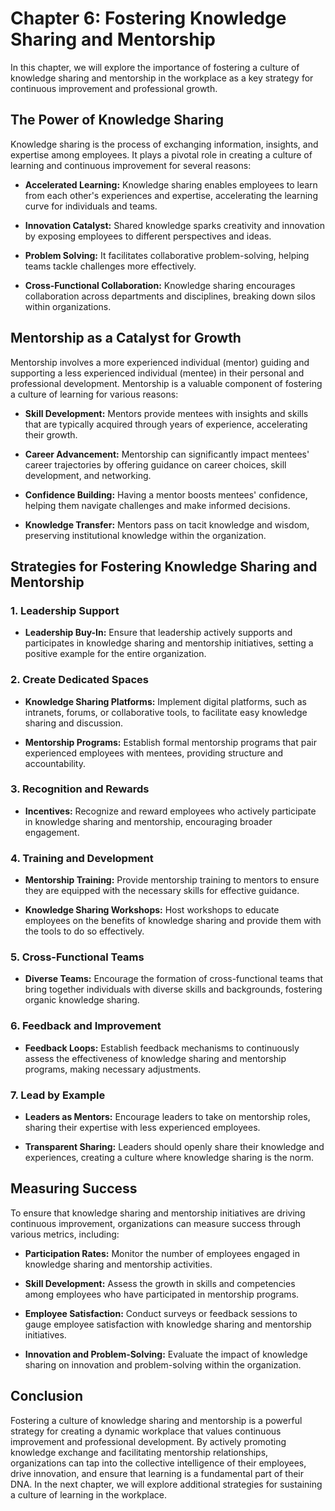 Chapter 6: Fostering Knowledge Sharing and Mentorship
=====================================================

In this chapter, we will explore the importance of fostering a culture of knowledge sharing and mentorship in the workplace as a key strategy for continuous improvement and professional growth.

The Power of Knowledge Sharing
------------------------------

Knowledge sharing is the process of exchanging information, insights, and expertise among employees. It plays a pivotal role in creating a culture of learning and continuous improvement for several reasons:

* **Accelerated Learning:** Knowledge sharing enables employees to learn from each other's experiences and expertise, accelerating the learning curve for individuals and teams.

* **Innovation Catalyst:** Shared knowledge sparks creativity and innovation by exposing employees to different perspectives and ideas.

* **Problem Solving:** It facilitates collaborative problem-solving, helping teams tackle challenges more effectively.

* **Cross-Functional Collaboration:** Knowledge sharing encourages collaboration across departments and disciplines, breaking down silos within organizations.

Mentorship as a Catalyst for Growth
-----------------------------------

Mentorship involves a more experienced individual (mentor) guiding and supporting a less experienced individual (mentee) in their personal and professional development. Mentorship is a valuable component of fostering a culture of learning for various reasons:

* **Skill Development:** Mentors provide mentees with insights and skills that are typically acquired through years of experience, accelerating their growth.

* **Career Advancement:** Mentorship can significantly impact mentees' career trajectories by offering guidance on career choices, skill development, and networking.

* **Confidence Building:** Having a mentor boosts mentees' confidence, helping them navigate challenges and make informed decisions.

* **Knowledge Transfer:** Mentors pass on tacit knowledge and wisdom, preserving institutional knowledge within the organization.

Strategies for Fostering Knowledge Sharing and Mentorship
---------------------------------------------------------

### 1. **Leadership Support**

* **Leadership Buy-In:** Ensure that leadership actively supports and participates in knowledge sharing and mentorship initiatives, setting a positive example for the entire organization.

### 2. **Create Dedicated Spaces**

* **Knowledge Sharing Platforms:** Implement digital platforms, such as intranets, forums, or collaborative tools, to facilitate easy knowledge sharing and discussion.

* **Mentorship Programs:** Establish formal mentorship programs that pair experienced employees with mentees, providing structure and accountability.

### 3. **Recognition and Rewards**

* **Incentives:** Recognize and reward employees who actively participate in knowledge sharing and mentorship, encouraging broader engagement.

### 4. **Training and Development**

* **Mentorship Training:** Provide mentorship training to mentors to ensure they are equipped with the necessary skills for effective guidance.

* **Knowledge Sharing Workshops:** Host workshops to educate employees on the benefits of knowledge sharing and provide them with the tools to do so effectively.

### 5. **Cross-Functional Teams**

* **Diverse Teams:** Encourage the formation of cross-functional teams that bring together individuals with diverse skills and backgrounds, fostering organic knowledge sharing.

### 6. **Feedback and Improvement**

* **Feedback Loops:** Establish feedback mechanisms to continuously assess the effectiveness of knowledge sharing and mentorship programs, making necessary adjustments.

### 7. **Lead by Example**

* **Leaders as Mentors:** Encourage leaders to take on mentorship roles, sharing their expertise with less experienced employees.

* **Transparent Sharing:** Leaders should openly share their knowledge and experiences, creating a culture where knowledge sharing is the norm.

Measuring Success
-----------------

To ensure that knowledge sharing and mentorship initiatives are driving continuous improvement, organizations can measure success through various metrics, including:

* **Participation Rates:** Monitor the number of employees engaged in knowledge sharing and mentorship activities.

* **Skill Development:** Assess the growth in skills and competencies among employees who have participated in mentorship programs.

* **Employee Satisfaction:** Conduct surveys or feedback sessions to gauge employee satisfaction with knowledge sharing and mentorship initiatives.

* **Innovation and Problem-Solving:** Evaluate the impact of knowledge sharing on innovation and problem-solving within the organization.

Conclusion
----------

Fostering a culture of knowledge sharing and mentorship is a powerful strategy for creating a dynamic workplace that values continuous improvement and professional development. By actively promoting knowledge exchange and facilitating mentorship relationships, organizations can tap into the collective intelligence of their employees, drive innovation, and ensure that learning is a fundamental part of their DNA. In the next chapter, we will explore additional strategies for sustaining a culture of learning in the workplace.
